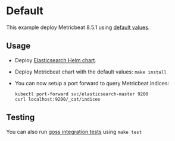 # Default

This example deploy Metricbeat 8.5.1 using [default values][].


## Usage

* Deploy [Elasticsearch Helm chart][].

* Deploy Metricbeat chart with the default values: `make install`

* You can now setup a port forward to query Metricbeat indices:

  ```
  kubectl port-forward svc/elasticsearch-master 9200
  curl localhost:9200/_cat/indices
  ```


## Testing

You can also run [goss integration tests][] using `make test`


[elasticsearch helm chart]: https://github.com/elastic/helm-charts/tree/main/elasticsearch/examples/default/
[goss integration tests]: https://github.com/elastic/helm-charts/tree/main/metricbeat/examples/default/test/goss.yaml
[default values]: https://github.com/elastic/helm-charts/tree/main/metricbeat/values.yaml

